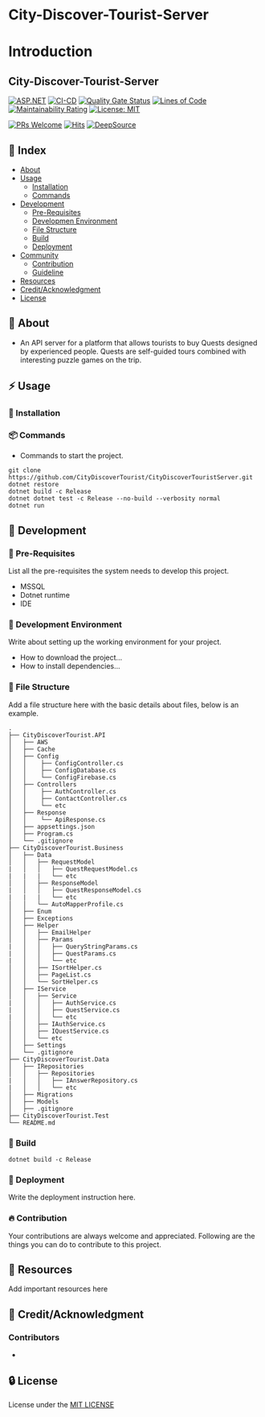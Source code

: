 ﻿# City-Discover-Tourist-Server

# Introduction
## City-Discover-Tourist-Server

[![ASP.NET](https://github.com/CityDiscoverTourist/CityDiscoverTouristServer/actions/workflows/dotnet.yml/badge.svg)](https://github.com/CityDiscoverTourist/CityDiscoverTouristServer/actions/workflows/dotnet.yml)
 [![CI-CD](https://github.com/CityDiscoverTourist/CityDiscoverTouristServer/actions/workflows/build.yml/badge.svg)](https://github.com/CityDiscoverTourist/CityDiscoverTouristServer/actions/workflows/build.yml)
[![Quality Gate Status](https://sonarcloud.io/api/project_badges/measure?project=CityDiscoverTourist_CityDiscoverTouristServer&metric=alert_status)](https://sonarcloud.io/summary/new_code?id=CityDiscoverTourist_CityDiscoverTouristServer)
[![Lines of Code](https://sonarcloud.io/api/project_badges/measure?project=CityDiscoverTourist_CityDiscoverTouristServer&metric=ncloc)](https://sonarcloud.io/summary/new_code?id=CityDiscoverTourist_CityDiscoverTouristServer)
[![Maintainability Rating](https://sonarcloud.io/api/project_badges/measure?project=CityDiscoverTourist_CityDiscoverTouristServer&metric=sqale_rating)](https://sonarcloud.io/summary/new_code?id=CityDiscoverTourist_CityDiscoverTouristServer)
[![License: MIT](https://img.shields.io/badge/License-MIT-yellow.svg)](https://opensource.org/licenses/MIT)

[![PRs Welcome](https://img.shields.io/badge/PRs-welcome-brightgreen.svg?style=flat-square)](https://makeapullrequest.com)
[![Hits](https://hits.seeyoufarm.com/api/count/incr/badge.svg?url=https%3A%2F%2Fgithub.com%2FCityDiscoverTourist%2FCityDiscoverTouristServer&count_bg=%2379C83D&title_bg=%23555555&icon=&icon_color=%23E7E7E7&title=hits&edge_flat=false)](https://hits.seeyoufarm.com)
[![DeepSource](https://deepsource.io/gh/CityDiscoverTourist/CityDiscoverTouristServer.svg/?label=active+issues&show_trend=true&token=MnPXbXl7_H-3A0Kt-cNOzrrj)](https://deepsource.io/gh/CityDiscoverTourist/CityDiscoverTouristServer/?ref=repository-badge)
## :ledger: Index

- [About](#beginner-about)
- [Usage](#zap-usage)
  - [Installation](#electric_plug-installation)
  - [Commands](#package-commands)
- [Development](#wrench-development)
  - [Pre-Requisites](#notebook-pre-requisites)
  - [Developmen Environment](#nut_and_bolt-development-environment)
  - [File Structure](#file_folder-file-structure)
  - [Build](#hammer-build)  
  - [Deployment](#rocket-deployment)  
- [Community](#cherry_blossom-community)
  - [Contribution](#fire-contribution)
  - [Guideline](#exclamation-guideline)  
- [Resources](#page_facing_up-resources)
- [Credit/Acknowledgment](#star2-creditacknowledgment)
- [License](#lock-license)

##  :beginner: About
- An API server for a platform that allows tourists to buy Quests designed by experienced people. Quests are self-guided tours combined with interesting puzzle games on the trip.
## :zap: Usage

###  :electric_plug: Installation

###  :package: Commands
- Commands to start the project.
```
git clone https://github.com/CityDiscoverTourist/CityDiscoverTouristServer.git
dotnet restore
dotnet build -c Release
dotnet dotnet test -c Release --no-build --verbosity normal
dotnet run
```

##  :wrench: Development

### :notebook: Pre-Requisites
List all the pre-requisites the system needs to develop this project.
- MSSQL
- Dotnet runtime
- IDE

###  :nut_and_bolt: Development Environment
Write about setting up the working environment for your project.
- How to download the project...
- How to install dependencies...


###  :file_folder: File Structure
Add a file structure here with the basic details about files, below is an example.

```
.
├── CityDiscoverTourist.API
│   ├── AWS
│   ├── Cache
│   ├── Config
│   │    ├── ConfigController.cs
│   │    ├── ConfigDatabase.cs
│   │    └── ConfigFirebase.cs
│   ├── Controllers
│   │    ├── AuthController.cs
│   │    ├── ContactController.cs
│   │    └── etc
│   ├── Response
│   │    └── ApiResponse.cs
│   ├── appsettings.json
│   ├── Program.cs
│   └── .gitignore
├── CityDiscoverTourist.Business
│   ├── Data
│   │   ├── RequestModel
|   │   │   ├── QuestRequestModel.cs
|   |   |   └── etc
│   │   ├── ResponseModel
|   │   │   ├── QuestResponseModel.cs
|   |   |   └── etc
│   │   └── AutoMapperProfile.cs
│   ├── Enum
│   ├── Exceptions
│   ├── Helper
│   │   ├── EmailHelper
│   │   ├── Params
|   │   │   ├── QueryStringParams.cs
|   │   │   ├── QuestParams.cs
|   │   │   └── etc
│   │   ├── ISortHelper.cs
│   │   ├── PageList.cs
│   │   └── SortHelper.cs
│   ├── IService
│   │   ├── Service
|   │   │   ├── AuthService.cs
|   │   │   ├── QuestService.cs
|   │   │   └── etc
│   │   ├── IAuthService.cs
│   │   ├── IQuestService.cs
│   │   └── etc
│   ├── Settings
│   └── .gitignore
├── CityDiscoverTourist.Data
│   ├── IRepositories
│   │   ├── Repositories
|   │   │   ├── IAnswerRepository.cs
|   │   │   └── etc
│   ├── Migrations
│   ├── Models 
│   ├── .gitignore 
├── CityDiscoverTourist.Test
└── README.md
```

###  :hammer: Build
```
dotnet build -c Release
```
### :rocket: Deployment
Write the deployment instruction here.

 ###  :fire: Contribution


 Your contributions are always welcome and appreciated. Following are the things you can do to contribute to this project.

##  :page_facing_up: Resources
Add important resources here


## :star2: Credit/Acknowledgment
### Contributors
-

##  :lock: License
License under the [MIT LICENSE](LICENSE)

